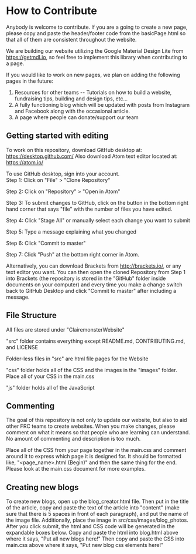 # How to Contribute

Anybody is welcome to contribute.  If you are a going to create a new page, please copy and paste the header/footer code from the basicPage.html so that all of them are consistent throughout the website.

We are building our website utilizing the Google Material Design Lite from https://getmdl.io, so feel free to implement this library when contributing to a page.

If you would like to work on new pages, we plan on adding the following pages in the future:

1. Resources for other teams -- Tutorials on how to build a website, fundraising tips, building and design tips, etc...
2. A fully functioning blog which will be updated with posts from Instagram and Facebook along with the occasional article.
3. A page where people can donate/support our team

## Getting started with editing
To work on this repository, download GitHub desktop at: https://desktop.github.com/
Also download Atom text editor located at: https://atom.io/

To use GitHub desktop, sign into your account.  
Step 1: Click on "File" > "Clone Repository"

Step 2: Click on "Repository" > "Open in Atom"

Step 3: To submit changes to GitHub, click on the button in the bottom right hand corner that says "file" with the number of files you have edited.  

Step 4: Click "Stage All" or manually select each change you want to submit

Step 5: Type a message explaining what you changed

Step 6: Click "Commit to master"

Step 7: Click "Push" at the bottom right corner in Atom.


Alternatively, you can download Brackets from http://brackets.io/, or any text editor you want.
You can then open the cloned Repository from Step 1 into Brackets (the repository is stored in the "GitHub" folder inside documents on your computer) and every time you make a change switch back to GitHub Desktop and click "Commit to master" after including a message.

## File Structure
All files are stored under "ClairemonsterWebsite"

"src" folder contains everything except README.md, CONTRIBUTING.md, and LICENSE

Folder-less files in "src" are html file pages for the Website

"css" folder holds all of the CSS and the images in the "images" folder.  Place all of your CSS in the main.css

"js" folder holds all of the JavaScript

## Commenting

The goal of this repository is not only to update our website, but also to aid other FRC teams to create websites.  When you make changes, please comment on what it means so that people who are learning can understand.  No amount of commenting and description is too much.

Place all of the CSS from your page together in the main.css and comment around it to express which page it is designed for.  It should be formatted like, "<page_name>.html (Begin)" and then the same thing for the end.  Please look at the main.css document for more examples.

## Creating new blogs

To create new blogs, open up the blog_creator.html file.  Then put in the title of the article, copy and paste the text of the article into "content" (make sure that there is 5 spaces in front of each paragraph), and put the name of the image file.  Additionally, place the image in src/css/images/blog_photos.  After you click submit, the html and CSS code will be generated in the expandable boxes below.  Copy and paste the html into blog.html above where it says, "Put all new blogs here!" Then copy and paste the CSS into main.css above where it says, "Put new blog css elements here!"
